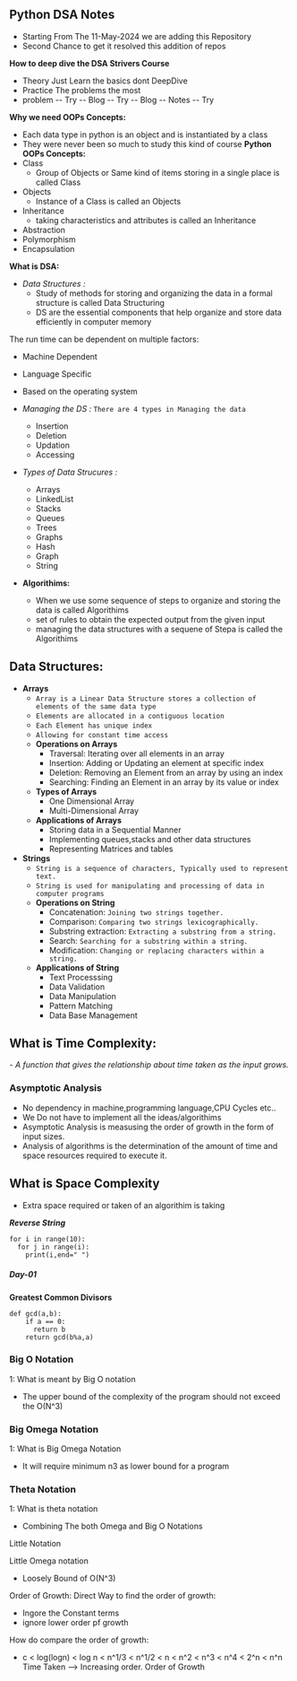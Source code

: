 ## Python DSA Notes
- Starting From The 11-May-2024 we are adding this Repository
- Second Chance to get it resolved this addition of repos

**How to deep dive the DSA Strivers Course**
- Theory Just Learn the basics dont DeepDive
- Practice The problems the most
- problem -- Try -- Blog -- Try -- Blog -- Notes -- Try

**Why we need OOPs Concepts:**
- Each data type in python is an object and is instantiated by a class
- They were never been so much to study this kind of course
**Python OOPs Concepts:**
- Class
  - Group of Objects or Same kind of items storing in a single place is called Class
- Objects
  - Instance of a Class is called an Objects
- Inheritance
  - taking characteristics and attributes is called an Inheritance
- Abstraction
- Polymorphism
- Encapsulation

**What is DSA:**
- *Data Structures :*
  - Study of methods for storing and organizing the data in a formal structure is called Data Structuring
  - DS are the essential components that help organize and store data efficiently in computer memory

The run time can be dependent on multiple factors:
- Machine Dependent
- Language Specific
- Based on the operating system

- *Managing the DS :* `There are 4 types in Managing the data`
  - Insertion
  - Deletion
  - Updation
  - Accessing

- *Types of Data Strucures :*
  - Arrays
  - LinkedList
  - Stacks
  - Queues
  - Trees
  - Graphs
  - Hash
  - Graph
  - String

- **Algorithims:**
  - When we use some sequence of steps to organize and storing the data is called Algorithims
  - set of rules to obtain the expected output from the given input
  - managing the data structures with a sequene of Stepa is called the Algorithims

## Data Structures:

- **Arrays**
    - `Array is a Linear Data Structure stores a collection of elements of the same data type`
    - `Elements are allocated in a contiguous location`
    - `Each Element has unique index`
    - `Allowing for constant time access`
  - **Operations on Arrays**
    - Traversal: Iterating over all elements in an array
    - Insertion: Adding or Updating an element at specific index
    - Deletion: Removing an Element from an array by using an index
    - Searching: Finding an Element in an array by its value or index
  - **Types of Arrays**
    - One Dimensional Array
    - Multi-Dimensional Array
  - **Applications of Arrays**
    - Storing data in a Sequential Manner
    - Implementing queues,stacks and other data structures
    - Representing Matrices and tables
- **Strings**
    - `String is a sequence of characters, Typically used to represent text.`
    - `String is used for manipulating and processing of data in computer programs`
  - **Operations on String**
    - Concatenation: `Joining two strings together.`
    - Comparison: `Comparing two strings lexicographically.`
    - Substring extraction: `Extracting a substring from a string.`
    - Search: `Searching for a substring within a string.`
    - Modification: `Changing or replacing characters within a string.`
  - **Applications of String**
    - Text Processsing
    - Data Validation
    - Data Manipulation
    - Pattern Matching
    - Data Base Management

## What is Time Complexity:
*- A function that gives the relationship about time taken as the input grows.*

### Asymptotic Analysis
- No dependency in machine,programming language,CPU Cycles etc..
- We Do not have to implement all the ideas/algorithims
- Asymptotic Analysis is measusing the order of growth in the form of input sizes.
- Analysis of algorithms is the determination of the amount of time and space resources required to execute it.

## What is Space Complexity
- Extra space required or taken of an algorithim is taking

***Reverse String***
```
for i in range(10):
  for j in range(i):
    print(i,end=" ")
```

##### Day-01
**Greatest Common Divisors**
```
def gcd(a,b):
    if a == 0:
      return b
    return gcd(b%a,a)
```

### Big O Notation
1: What is meant by Big O notation
- The upper bound of the complexity of the program should not exceed the O(N^3)
### Big Omega Notation
1: What is Big Omega Notation
- It will require minimum n3 as lower bound for a program
### Theta Notation
1: What is theta notation
- Combining The both Omega and Big O Notations

Little Notation

Little Omega notation
- Loosely Bound of O(N^3)


Order of Growth:
Direct Way to find the order of growth:
- Ingore the Constant terms
- ignore lower order pf growth

How do compare the order of growth:
- c < log(logn) < log n < n^1/3 < n^1/2 < n < n^2 < n^3 < n^4 < 2^n < n^n
Time Taken --> Increasing order.      Order of Growth


